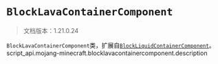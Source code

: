 # `BlockLavaContainerComponent`

> 文档版本：1.21.0.24

`BlockLavaContainerComponent`类，扩展自[`BlockLiquidContainerComponent`](./blockliquidcontainercomponent.md)。script_api.mojang-minecraft.blocklavacontainercomponent.description
